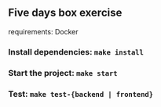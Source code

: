## Five days box exercise  

requirements: Docker  

### Install dependencies: `make install`  
### Start the project: `make start`
### Test: `make test-{backend | frontend}`